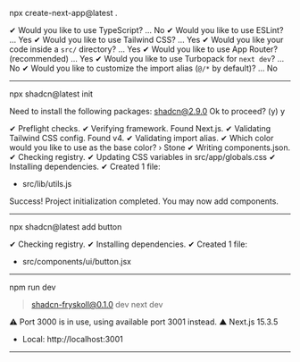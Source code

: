 npx create-next-app@latest .

✔ Would you like to use TypeScript? … No
✔ Would you like to use ESLint? … Yes
✔ Would you like to use Tailwind CSS? … Yes
✔ Would you like your code inside a `src/` directory? … Yes
✔ Would you like to use App Router? (recommended) … Yes
✔ Would you like to use Turbopack for `next dev`? … No
✔ Would you like to customize the import alias (`@/*` by default)? … No

---

npx shadcn@latest init

Need to install the following packages:
shadcn@2.9.0
Ok to proceed? (y) y

✔ Preflight checks.
✔ Verifying framework. Found Next.js.
✔ Validating Tailwind CSS config. Found v4.
✔ Validating import alias.
✔ Which color would you like to use as the base color? › Stone
✔ Writing components.json.
✔ Checking registry.
✔ Updating CSS variables in src/app/globals.css
✔ Installing dependencies.
✔ Created 1 file:

- src/lib/utils.js

Success! Project initialization completed.
You may now add components.

---

npx shadcn@latest add button

✔ Checking registry.
✔ Installing dependencies.
✔ Created 1 file:

- src/components/ui/button.jsx

---

npm run dev

> shadcn-fryskoll@0.1.0 dev
> next dev

⚠ Port 3000 is in use, using available port 3001 instead.
▲ Next.js 15.3.5

- Local: http://localhost:3001

---
